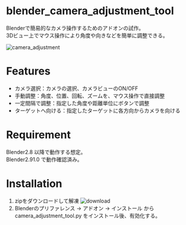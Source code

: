 # blender_camera_adjustment_tool

Blenderで簡易的なカメラ操作するためのアドオンの試作。  
3Dビュー上でマウス操作により角度や向きなどを簡単に調整できる。

![camera_adjustment](https://user-images.githubusercontent.com/42290408/106368174-04f98f00-638b-11eb-9c8f-dc7908c53c11.jpg)
 
# Features
 
- カメラ選択：カメラの選択、カメラビューのON/OFF
- 手動調整：角度、位置、回転、ズームを、マウス操作で直接調整
- 一定間隔で調整：指定した角度や距離単位にボタンで調整
- ターゲットへ向ける：指定したターゲットに各方向からカメラを向ける
 
# Requirement

Blender2.8 以降で動作する想定。  
Blender2.91.0 で動作確認済み。
 
# Installation

1. zipをダウンロードして解凍
![download](https://user-images.githubusercontent.com/42290408/106333848-d87f3d80-62cc-11eb-845c-cea4d2b50ee4.jpg)
1. Blenderのプリファレンス → アドオン → インストール からcamera_adjustment_tool.py をインストール後、有効化する。

